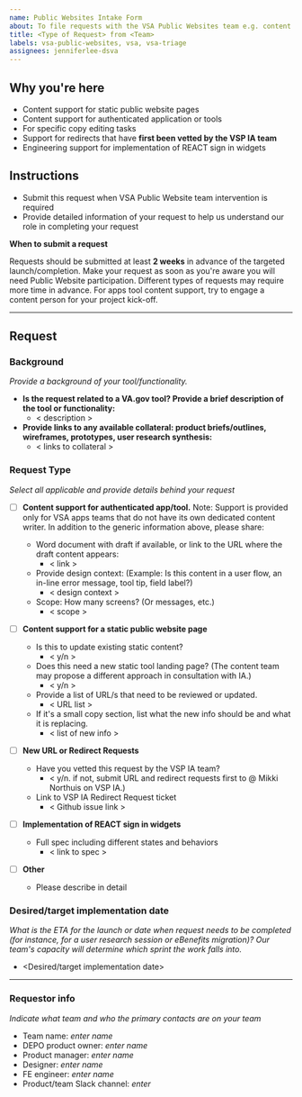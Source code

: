 ```yaml
---
name: Public Websites Intake Form
about: To file requests with the VSA Public Websites team e.g. content support or redirects.
title: <Type of Request> from <Team>
labels: vsa-public-websites, vsa, vsa-triage
assignees: jenniferlee-dsva
---
```


## Why you're here
- Content support for static public website pages
- Content support for authenticated application or tools
- For specific copy editing tasks
- Support for redirects that have **first been vetted by the VSP IA team**
- Engineering support for implementation of REACT sign in widgets

## Instructions
* Submit this request when VSA Public Website team intervention is required
* Provide detailed information of your request to help us understand our role in completing your request 

__When to submit a request__

Requests should be submitted at least **2 weeks** in advance of the targeted launch/completion.  Make your request as soon as you're aware you will need Public Website participation. Different types of requests may require more time in advance. For apps tool content support, try to engage a content person for your project kick-off.

---

## Request

### Background
*Provide a background of your tool/functionality.*

* **Is the request related to a VA.gov tool? Provide a brief description of the tool or functionality:**  
   * < description >
* **Provide links to any available collateral: product briefs/outlines, wireframes, prototypes, user research synthesis:** 
   * < links to collateral >


### Request Type
*Select all applicable and provide details behind your request* 

- [ ] **Content support for authenticated app/tool.** Note: Support is provided only for VSA apps teams that do not have its own dedicated content writer. In addition to the generic information above, please share:
   * Word document with draft if available, or link to the URL where the draft content appears:
      * < link > 
   * Provide design context: (Example: Is this content in a user flow, an in-line error message, tool tip, field label?)
      * < design context >
   * Scope: How many screens? (Or messages, etc.) 
      * < scope > 
      
      
- [ ] **Content support for a static public website page**
   * Is this to update existing static content? 
      * < y/n >
   * Does this need a new static tool landing page? (The content team may propose a different approach in consultation with IA.)
      * < y/n >
   * Provide a list of URL/s that need to be reviewed or updated. 
      * < URL list >
   * If it's a small copy section, list what the new info should be and what it is replacing.
      * < list of new info >


- [ ] **New URL or Redirect Requests**
   * Have you vetted this request by the VSP IA team?
      * < y/n. if not, submit URL and redirect requests first to @ Mikki Northuis on VSP IA.)
   * Link to VSP IA Redirect Request ticket
      * < Github issue link >
      

   
- [ ] **Implementation of REACT sign in widgets**
   * Full spec including different states and behaviors
      * < link to spec >
     
- [ ] **Other**
   * Please describe in detail
      

### Desired/target implementation date
*What is the ETA for the launch or date when request needs to be completed (for instance, for a user research session or eBenefits migration)? Our team's capacity will determine which sprint the work falls into.*

* <Desired/target implementation date>

--- 

### Requestor info
*Indicate what team and who the primary contacts are on your team* 

- Team name: *enter name*
- DEPO product owner: *enter name*
- Product manager: *enter name*
- Designer: *enter name*
- FE engineer: *enter name*
- Product/team Slack channel: *enter*
